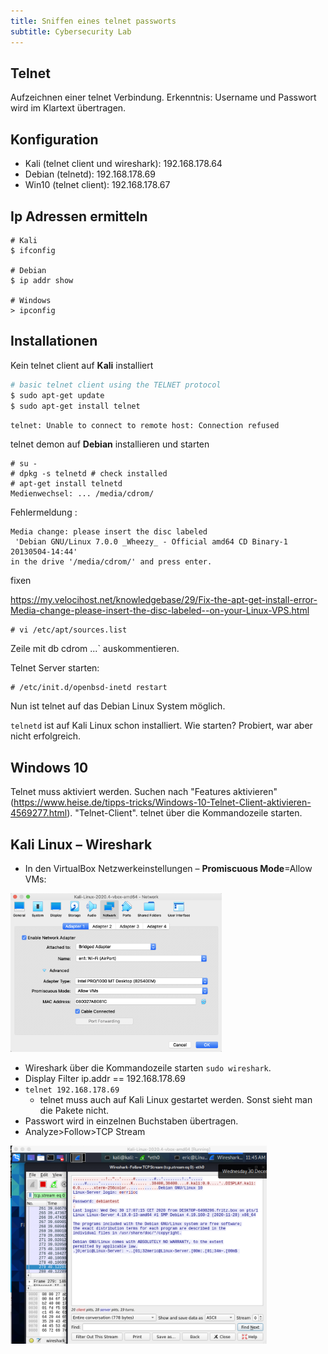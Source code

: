 ```yaml
---
title: Sniffen eines telnet passworts
subtitle: Cybersecurity Lab
---
```




## Telnet

Aufzeichnen einer telnet Verbindung. Erkenntnis: Username und Passwort wird im Klartext übertragen.



## Konfiguration

- Kali (telnet client und wireshark): 192.168.178.64
- Debian (telnetd): 192.168.178.69
- Win10 (telnet client): 192.168.178.67



## Ip Adressen ermitteln

```
# Kali
$ ifconfig

# Debian
$ ip addr show 

# Windows
> ipconfig
```



## Installationen

Kein telnet client auf **Kali** installiert

```bash
# basic telnet client using the TELNET protocol
$ sudo apt-get update
$ sudo apt-get install telnet
```

`telnet: Unable to connect to remote host: Connection refused`

telnet demon auf **Debian** installieren und starten

```
# su -
# dpkg -s telnetd # check installed
# apt-get install telnetd
Medienwechsel: ... /media/cdrom/
```


Fehlermeldung :
```
Media change: please insert the disc labeled
 'Debian GNU/Linux 7.0.0 _Wheezy_ - Official amd64 CD Binary-1 20130504-14:44'
in the drive '/media/cdrom/' and press enter.
```
fixen

https://my.velocihost.net/knowledgebase/29/Fix-the-apt-get-install-error-Media-change-please-insert-the-disc-labeled--on-your-Linux-VPS.html

```
# vi /etc/apt/sources.list
```
Zeile mit db cdrom ...` auskommentieren.

Telnet Server starten:

```
# /etc/init.d/openbsd-inetd restart
```

Nun ist telnet auf das Debian Linux System möglich.

`telnetd` ist auf Kali Linux schon installiert. Wie starten? Probiert, war aber nicht erfolgreich.



## Windows 10

Telnet muss aktiviert werden. Suchen nach "Features aktivieren" (https://www.heise.de/tipps-tricks/Windows-10-Telnet-Client-aktivieren-4569277.html). "Telnet-Client".
telnet über die Kommandozeile starten.



## Kali Linux – Wireshark

- In den VirtualBox Netzwerkeinstellungen – **Promiscuous Mode**=Allow VMs:

<img src="fig/image-20201230175642926.png" alt="image-20201230175642926" style="zoom:33%;" />


- Wireshark über die Kommandozeile starten `sudo wireshark`.
- Display Filter ip.addr == 192.168.178.69
- `telnet 192.168.178.69`
  - telnet muss auch auf Kali Linux gestartet werden. Sonst sieht man die Pakete nicht.
- Passwort wird in einzelnen Buchstaben übertragen.
- Analyze>Follow>TCP Stream

<img src="fig/image-20201230174535381.png" alt="image-20201230174535381" style="zoom:40%;" />













